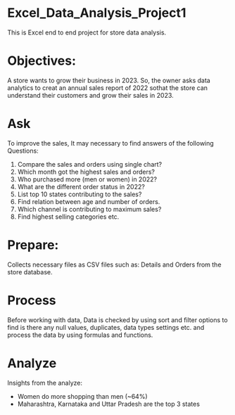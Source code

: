 # Excel_Data_Analysis_Project1
This is Excel end to end project for store data analysis.

# Objectives:
A store wants to grow their business in 2023. So, the owner asks data analytics to creat an annual sales report of 2022 sothat the store can understand their customers and grow their sales in 2023.

# Ask
To improve the sales, It may necessary to find answers of the following Questions:
1. Compare the sales and orders using single chart?
2. Which month got the highest sales and orders?
3. Who purchased more (men or women) in 2022?
4. What are the different order status in 2022?
5. List top 10 states contributing to the sales?
6. Find relation between age and number of orders.
7. Which channel is contributing to maximum sales?
8. Find highest selling categories etc. 

# Prepare:
Collects necessary files as CSV files such as: Details and Orders from the store database.

# Process
Before working with data, Data is checked by using sort and filter options to find is there any null values, duplicates, data types settings etc. and process the data by using formulas and functions.

# Analyze
Insights from the analyze:
- Women do more shopping than men (~64%)
- Maharashtra, Karnataka and Uttar Pradesh are the top 3 states

